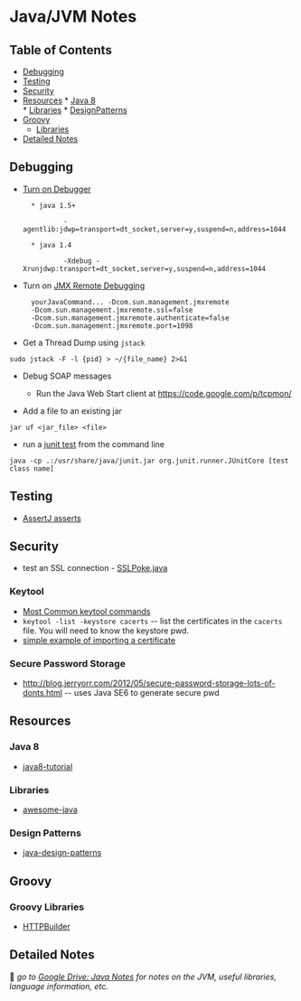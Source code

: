 Java/JVM Notes
==============

Table of Contents
-----------------

* [Debugging](#debugging)
* [Testing](#testing)
* [Security](#security)
* [Resources](#resources)
      * [Java 8](#java-8)    
      * [Libraries](#libraries)
      * [DesignPatterns](#design-patterns)
* [Groovy](#groovy)
     * [Libraries](#groovy-libraries)
* [Detailed Notes](#detailed-notes)


## Debugging

+ [Turn on Debugger](http://stackoverflow.com/questions/138511/what-are-java-command-line-options-to-set-to-allow-jvm-to-be-remotely-debugged)

        * java 1.5+
                
                -agentlib:jdwp=transport=dt_socket,server=y,suspend=n,address=1044
        
        * java 1.4
                
                -Xdebug -Xrunjdwp:transport=dt_socket,server=y,suspend=n,address=1044

+ Turn on [JMX Remote Debugging][1]


        yourJavaCommand... -Dcom.sun.management.jmxremote   
        -Dcom.sun.management.jmxremote.ssl=false   
        -Dcom.sun.management.jmxremote.authenticate=false   
        -Dcom.sun.management.jmxremote.port=1098  

+ Get a Thread Dump using `jstack`
```
sudo jstack -F -l {pid} > ~/{file_name} 2>&1
```

+ Debug SOAP messages  
    * Run the Java Web Start client at https://code.google.com/p/tcpmon/

+ Add a file to an existing jar
```
jar uf <jar_file> <file>
```

+ run a [junit test](https://github.com/junit-team/junit/wiki/Getting-started) from the command line
```
java -cp .:/usr/share/java/junit.jar org.junit.runner.JUnitCore [test class name]
```

## Testing 

- [AssertJ asserts](http://joel-costigliola.github.io/assertj/assertj-core-converting-junit-assertions-to-assertj.html)

## Security

+ test an SSL connection - [SSLPoke.java](https://gist.github.com/4ndrej/4547029)

### Keytool

* [Most Common keytool commands](https://www.sslshopper.com/article-most-common-java-keytool-keystore-commands.html)
* `keytool -list -keystore cacerts` -- list the certificates in the `cacerts` file. You will need to know the keystore pwd.
* [simple example of importing a certificate](https://azure.microsoft.com/en-us/documentation/articles/java-add-certificate-ca-store/)
 
### Secure Password Storage

* http://blog.jerryorr.com/2012/05/secure-password-storage-lots-of-donts.html -- uses Java SE6 to generate secure pwd

## Resources

### Java 8

- [java8-tutorial](https://github.com/winterbe/java8-tutorial)

### Libraries

- [awesome-java](https://github.com/akullpp/awesome-java)

### Design Patterns

- [java-design-patterns](https://github.com/iluwatar/java-design-patterns)

## Groovy

### Groovy Libraries

- [HTTPBuilder](https://github.com/jgritman/httpbuilder/wiki)

## Detailed Notes
:100: _go to [Google Drive: Java Notes](https://docs.google.com/document/d/1P68nAfkay0KGi7elw56HflUxoxhCy96uTXtI0ToiImY/edit?usp=sharing) for notes on the JVM, useful libraries, language information, etc._

[1]: http://java.dzone.com/articles/visualvm-monitoring-remote-jvm

